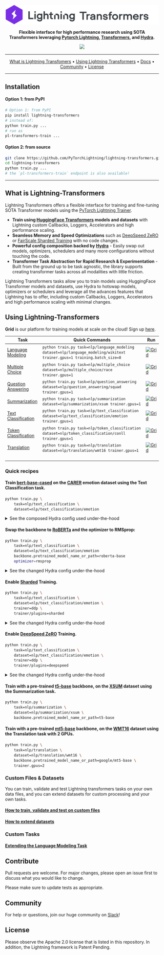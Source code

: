 <div align="center">

<img src="docs/source/_static/images/logo.png" width="500px">

**Flexible interface for high performance research using SOTA Transformers leveraging [Pytorch Lightning](https://github.com/PyTorchLightning/pytorch-lightning), [Transformers](https://github.com/huggingface/transformers), and [Hydra](https://github.com/facebookresearch/hydra).**

<img src="https://pl-bolts-doc-images.s3.us-east-2.amazonaws.com/lit-tfmrs.gif">

---

<p align="center">
  <a href="#what-is-lightning-transformers">What is Lightning Transfomers</a> •
  <a href="#using-lightning-transformers">Using Lightning Transformers</a> •
  <a href="https://lightning-transformers.readthedocs.io/">Docs</a> •
  <a href="#community">Community</a> •
  <a href="#license">License</a>
</p>

---

</div>

## Installation

#### Option 1: from PyPI

```bash
# Option 1: from PyPI
pip install lightning-transformers
# instead of:
python train.py ...
# run as
pl-transformers-train ...
```

#### Option 2: from source
```bash
git clone https://github.com/PyTorchLightning/lightning-transformers.git
cd lightning-transformers
python train.py ...
# the `pl-transformers-train` endpoint is also available!
```

</details>

---

## What is Lightning-Transformers

Lightning Transformers offers a flexible interface for training and fine-tuning SOTA Transformer models using the [PyTorch Lightning Trainer](https://pytorch-lightning.readthedocs.io/en/stable/common/trainer.html).

* **Train using [HuggingFace Transformers](https://github.com/huggingface/transformers) models and datasets** with Lightning custom Callbacks, Loggers, Accelerators and high performance scaling.
* **Seamless Memory and Speed Optimizations** such as [DeepSpeed ZeRO](https://pytorch-lightning.readthedocs.io/en/latest/multi_gpu.html#deepspeed) or [FairScale Sharded Training](https://pytorch-lightning.readthedocs.io/en/latest/multi_gpu.html#sharded-training) with no code changes.
* **Powerful config composition backed by [Hydra](https://hydra.cc/)** - Easily swap out models, optimizers, schedulers and many more configurations without touching the code.
* **Transformer Task Abstraction for Rapid Research & Experimentation** - Built from the ground up to be task agnostic, the library supports creating transformer tasks across all modalities with little friction.

Lightning Transformers tasks allow you to train models using HuggingFace Transformer models and datasets, use Hydra to hotswap models, optimizers or schedulers and leverage all the advances features that Lightning has to offer, including custom Callbacks, Loggers, Accelerators and high performance scaling with minimal changes.

## Using Lightning-Transformers

**Grid** is our platform for training models at scale on the cloud! Sign up [here](https://www.grid.ai/).


| Task                 | Quick Commands                                                                                           | Run |
|----------------------|-----------------------------------------------------------------------------------------------------------|-----|
| [Language Modeling](https://lightning-transformers.readthedocs.io/tasks/nlp/language_modeling.html)    | ```python train.py task=nlp/language_modeling dataset=nlp/language_modeling/wikitext trainer.gpus=1 training.batch_size=8```    |[![Grid](https://img.shields.io/badge/rid_AI-run-78FF96.svg?labelColor=black&logo=data:image/svg%2bxml;base64,PHN2ZyB3aWR0aD0iNDgiIGhlaWdodD0iNDgiIGZpbGw9Im5vbmUiIHhtbG5zPSJodHRwOi8vd3d3LnczLm9yZy8yMDAwL3N2ZyI+PHBhdGggZD0iTTEgMTR2MjBhMTQgMTQgMCAwMDE0IDE0aDlWMzYuOEgxMi42VjExaDIyLjV2N2gxMS4yVjE0QTE0IDE0IDAgMDAzMi40IDBIMTVBMTQgMTQgMCAwMDEgMTR6IiBmaWxsPSIjZmZmIi8+PHBhdGggZD0iTTM1LjIgNDhoMTEuMlYyNS41SDIzLjl2MTEuM2gxMS4zVjQ4eiIgZmlsbD0iI2ZmZiIvPjwvc3ZnPg==)](https://platform.grid.ai/#/runs?script=https://github.com/PyTorchLightning/lightning-transformers/blob/009d016f/train.py&cloud=grid&instance=p3.2xlarge&accelerators=1&disk_size=200&framework=lightning&script_args=--grid_name%20transformers-run%20%5C%0A--grid_strategy%20grid_search%20%5C%0A--grid_disk_size%20200%20%5C%0A--grid_max_nodes%2010%20%5C%0A--grid_datastore_mount_dir%20%2Fopt%2Fdatastore%20%5C%0A--grid_instance_type%20p3.2xlarge%20%5C%0A--grid_credential%20cc-b87v8%20%5C%0A--grid_framework%20lightning%20%5C%0A--grid_gpus%201%20%5C%0Atrain.py%20task%3Dnlp%2Flanguage_modeling%20dataset%3Dnlp%2Flanguage_modeling%2Fwikitext%20trainer.gpus%3D1%20training.batch_size%3D8)     |
| [Multiple Choice](https://lightning-transformers.readthedocs.io/tasks/nlp/multiple_choice.html)      | ```python train.py task=nlp/multiple_choice dataset=nlp/multiple_choice/race trainer.gpus=1```            |[![Grid](https://img.shields.io/badge/rid_AI-run-78FF96.svg?labelColor=black&logo=data:image/svg%2bxml;base64,PHN2ZyB3aWR0aD0iNDgiIGhlaWdodD0iNDgiIGZpbGw9Im5vbmUiIHhtbG5zPSJodHRwOi8vd3d3LnczLm9yZy8yMDAwL3N2ZyI+PHBhdGggZD0iTTEgMTR2MjBhMTQgMTQgMCAwMDE0IDE0aDlWMzYuOEgxMi42VjExaDIyLjV2N2gxMS4yVjE0QTE0IDE0IDAgMDAzMi40IDBIMTVBMTQgMTQgMCAwMDEgMTR6IiBmaWxsPSIjZmZmIi8+PHBhdGggZD0iTTM1LjIgNDhoMTEuMlYyNS41SDIzLjl2MTEuM2gxMS4zVjQ4eiIgZmlsbD0iI2ZmZiIvPjwvc3ZnPg==)](https://platform.grid.ai/#/runs?script=https://github.com/PyTorchLightning/lightning-transformers/blob/009d016f/train.py&cloud=grid&instance=p3.2xlarge&accelerators=1&disk_size=200&framework=lightning&script_args=--grid_name%20transformers-run%20%5C%0A--grid_strategy%20grid_search%20%5C%0A--grid_disk_size%20200%20%5C%0A--grid_max_nodes%2010%20%5C%0A--grid_datastore_mount_dir%20%2Fopt%2Fdatastore%20%5C%0A--grid_instance_type%20p3.2xlarge%20%5C%0A--grid_credential%20cc-b87v8%20%5C%0A--grid_framework%20lightning%20%5C%0A--grid_gpus%201%20%5C%0Atrain.py%20task%3Dnlp%2Fmultiple_choice%20dataset%3Dnlp%2Fmultiple_choice%2Frace%20trainer.gpus%3D1)     |
| [Question Answering](https://lightning-transformers.readthedocs.io/tasks/nlp/question_answering.html)   | ```python train.py task=nlp/question_answering dataset=nlp/question_answering/squad trainer.gpus=1```     |[![Grid](https://img.shields.io/badge/rid_AI-run-78FF96.svg?labelColor=black&logo=data:image/svg%2bxml;base64,PHN2ZyB3aWR0aD0iNDgiIGhlaWdodD0iNDgiIGZpbGw9Im5vbmUiIHhtbG5zPSJodHRwOi8vd3d3LnczLm9yZy8yMDAwL3N2ZyI+PHBhdGggZD0iTTEgMTR2MjBhMTQgMTQgMCAwMDE0IDE0aDlWMzYuOEgxMi42VjExaDIyLjV2N2gxMS4yVjE0QTE0IDE0IDAgMDAzMi40IDBIMTVBMTQgMTQgMCAwMDEgMTR6IiBmaWxsPSIjZmZmIi8+PHBhdGggZD0iTTM1LjIgNDhoMTEuMlYyNS41SDIzLjl2MTEuM2gxMS4zVjQ4eiIgZmlsbD0iI2ZmZiIvPjwvc3ZnPg==)](https://platform.grid.ai/#/runs?script=https://github.com/PyTorchLightning/lightning-transformers/blob/009d016f/train.py&cloud=grid&instance=p3.2xlarge&accelerators=1&disk_size=200&framework=lightning&script_args=--grid_name%20transformers-run%20%5C%0A--grid_strategy%20grid_search%20%5C%0A--grid_disk_size%20200%20%5C%0A--grid_max_nodes%2010%20%5C%0A--grid_datastore_mount_dir%20%2Fopt%2Fdatastore%20%5C%0A--grid_instance_type%20p3.2xlarge%20%5C%0A--grid_credential%20cc-b87v8%20%5C%0A--grid_framework%20lightning%20%5C%0A--grid_gpus%201%20%5C%0Atrain.py%20task%3Dnlp%2Fquestion_answering%20dataset%3Dnlp%2Fquestion_answering%2Fsquad%20trainer.gpus%3D1)     |
| [Summarization](https://lightning-transformers.readthedocs.io/tasks/nlp/summarization.html)        | ```python train.py task=nlp/summarization dataset=nlp/summarization/xsum trainer.gpus=1```                |[![Grid](https://img.shields.io/badge/rid_AI-run-78FF96.svg?labelColor=black&logo=data:image/svg%2bxml;base64,PHN2ZyB3aWR0aD0iNDgiIGhlaWdodD0iNDgiIGZpbGw9Im5vbmUiIHhtbG5zPSJodHRwOi8vd3d3LnczLm9yZy8yMDAwL3N2ZyI+PHBhdGggZD0iTTEgMTR2MjBhMTQgMTQgMCAwMDE0IDE0aDlWMzYuOEgxMi42VjExaDIyLjV2N2gxMS4yVjE0QTE0IDE0IDAgMDAzMi40IDBIMTVBMTQgMTQgMCAwMDEgMTR6IiBmaWxsPSIjZmZmIi8+PHBhdGggZD0iTTM1LjIgNDhoMTEuMlYyNS41SDIzLjl2MTEuM2gxMS4zVjQ4eiIgZmlsbD0iI2ZmZiIvPjwvc3ZnPg==)](https://platform.grid.ai/#/runs?script=https://github.com/PyTorchLightning/lightning-transformers/blob/009d016f/train.py&cloud=grid&instance=p3.2xlarge&accelerators=1&disk_size=200&framework=lightning&script_args=--grid_name%20transformers-run%20%5C%0A--grid_strategy%20grid_search%20%5C%0A--grid_disk_size%20200%20%5C%0A--grid_max_nodes%2010%20%5C%0A--grid_datastore_mount_dir%20%2Fopt%2Fdatastore%20%5C%0A--grid_instance_type%20p3.2xlarge%20%5C%0A--grid_credential%20cc-b87v8%20%5C%0A--grid_framework%20lightning%20%5C%0A--grid_gpus%201%20%5C%0Atrain.py%20task%3Dnlp%2Fsummarization%20dataset%3Dnlp%2Fsummarization%2Fxsum%20trainer.gpus%3D1)     |
| [Text Classification](https://lightning-transformers.readthedocs.io/tasks/nlp/text_classification.html)  | ```python train.py task=nlp/text_classification dataset=nlp/text_classification/emotion trainer.gpus=1``` |[![Grid](https://img.shields.io/badge/rid_AI-run-78FF96.svg?labelColor=black&logo=data:image/svg%2bxml;base64,PHN2ZyB3aWR0aD0iNDgiIGhlaWdodD0iNDgiIGZpbGw9Im5vbmUiIHhtbG5zPSJodHRwOi8vd3d3LnczLm9yZy8yMDAwL3N2ZyI+PHBhdGggZD0iTTEgMTR2MjBhMTQgMTQgMCAwMDE0IDE0aDlWMzYuOEgxMi42VjExaDIyLjV2N2gxMS4yVjE0QTE0IDE0IDAgMDAzMi40IDBIMTVBMTQgMTQgMCAwMDEgMTR6IiBmaWxsPSIjZmZmIi8+PHBhdGggZD0iTTM1LjIgNDhoMTEuMlYyNS41SDIzLjl2MTEuM2gxMS4zVjQ4eiIgZmlsbD0iI2ZmZiIvPjwvc3ZnPg==)](https://platform.grid.ai/#/runs?script=https://github.com/PyTorchLightning/lightning-transformers/blob/009d016f/train.py&cloud=grid&instance=p3.2xlarge&accelerators=1&disk_size=200&framework=lightning&script_args=--grid_name%20transformers-run%20%5C%0A--grid_strategy%20grid_search%20%5C%0A--grid_disk_size%20200%20%5C%0A--grid_max_nodes%2010%20%5C%0A--grid_datastore_mount_dir%20%2Fopt%2Fdatastore%20%5C%0A--grid_instance_type%20p3.2xlarge%20%5C%0A--grid_credential%20cc-b87v8%20%5C%0A--grid_framework%20lightning%20%5C%0A--grid_gpus%201%20%5C%0Atrain.py%20task%3Dnlp%2Ftext_classification%20dataset%3Dnlp%2Ftext_classification%2Femotion%20trainer.gpus%3D1)     |
| [Token Classification](https://lightning-transformers.readthedocs.io/tasks/nlp/token_classification.html) | ```python train.py task=nlp/token_classification dataset=nlp/token_classification/conll trainer.gpus=1``` |[![Grid](https://img.shields.io/badge/rid_AI-run-78FF96.svg?labelColor=black&logo=data:image/svg%2bxml;base64,PHN2ZyB3aWR0aD0iNDgiIGhlaWdodD0iNDgiIGZpbGw9Im5vbmUiIHhtbG5zPSJodHRwOi8vd3d3LnczLm9yZy8yMDAwL3N2ZyI+PHBhdGggZD0iTTEgMTR2MjBhMTQgMTQgMCAwMDE0IDE0aDlWMzYuOEgxMi42VjExaDIyLjV2N2gxMS4yVjE0QTE0IDE0IDAgMDAzMi40IDBIMTVBMTQgMTQgMCAwMDEgMTR6IiBmaWxsPSIjZmZmIi8+PHBhdGggZD0iTTM1LjIgNDhoMTEuMlYyNS41SDIzLjl2MTEuM2gxMS4zVjQ4eiIgZmlsbD0iI2ZmZiIvPjwvc3ZnPg==)](https://platform.grid.ai/#/runs?script=https://github.com/PyTorchLightning/lightning-transformers/blob/009d016f/train.py&cloud=grid&instance=p3.2xlarge&accelerators=1&disk_size=200&framework=lightning&script_args=--grid_name%20transformers-run%20%5C%0A--grid_strategy%20grid_search%20%5C%0A--grid_disk_size%20200%20%5C%0A--grid_max_nodes%2010%20%5C%0A--grid_datastore_mount_dir%20%2Fopt%2Fdatastore%20%5C%0A--grid_instance_type%20p3.2xlarge%20%5C%0A--grid_credential%20cc-b87v8%20%5C%0A--grid_framework%20lightning%20%5C%0A--grid_gpus%201%20%5C%0Atrain.py%20task%3Dnlp%2Ftoken_classification%20dataset%3Dnlp%2Ftoken_classification%2Fconll%20trainer.gpus%3D1)     |
| [Translation](https://lightning-transformers.readthedocs.io/tasks/nlp/translation.html)          | ```python train.py task=nlp/translation dataset=nlp/translation/wmt16 trainer.gpus=1```                   |[![Grid](https://img.shields.io/badge/rid_AI-run-78FF96.svg?labelColor=black&logo=data:image/svg%2bxml;base64,PHN2ZyB3aWR0aD0iNDgiIGhlaWdodD0iNDgiIGZpbGw9Im5vbmUiIHhtbG5zPSJodHRwOi8vd3d3LnczLm9yZy8yMDAwL3N2ZyI+PHBhdGggZD0iTTEgMTR2MjBhMTQgMTQgMCAwMDE0IDE0aDlWMzYuOEgxMi42VjExaDIyLjV2N2gxMS4yVjE0QTE0IDE0IDAgMDAzMi40IDBIMTVBMTQgMTQgMCAwMDEgMTR6IiBmaWxsPSIjZmZmIi8+PHBhdGggZD0iTTM1LjIgNDhoMTEuMlYyNS41SDIzLjl2MTEuM2gxMS4zVjQ4eiIgZmlsbD0iI2ZmZiIvPjwvc3ZnPg==)](https://platform.grid.ai/#/runs?script=https://github.com/PyTorchLightning/lightning-transformers/blob/009d016f/train.py&cloud=grid&instance=p3.2xlarge&accelerators=1&disk_size=200&framework=lightning&script_args=--grid_name%20transformers-run%20%5C%0A--grid_strategy%20grid_search%20%5C%0A--grid_disk_size%20200%20%5C%0A--grid_max_nodes%2010%20%5C%0A--grid_datastore_mount_dir%20%2Fopt%2Fdatastore%20%5C%0A--grid_instance_type%20p3.2xlarge%20%5C%0A--grid_credential%20cc-b87v8%20%5C%0A--grid_framework%20lightning%20%5C%0A--grid_gpus%201%20%5C%0Atrain.py%20task%3Dnlp%2Ftranslation%20dataset%3Dnlp%2Ftranslation%2Fwmt16%20trainer.gpus%3D1)     |
|||<img width=126/>| <!-- This empty row is here to force a minimum badge width -->


### Quick recipes

#### Train [bert-base-cased](https://huggingface.co/bert-base-cased) on the [CARER](https://huggingface.co/datasets/emotion) emotion dataset using the Text Classification task.
```bash
python train.py \
    task=nlp/text_classification \
    dataset=nlp/text_classification/emotion
```

<details>
  <summary>See the composed Hydra config used under-the-hood</summary>

```python
optimizer:
  _target_: torch.optim.AdamW
  lr: ${training.lr}
  weight_decay: 0.001
scheduler:
  _target_: transformers.get_linear_schedule_with_warmup
  num_training_steps: -1
  num_warmup_steps: 0.1
training:
  run_test_after_fit: true
  lr: 5.0e-05
  output_dir: .
  batch_size: 16
  num_workers: 16
trainer:
  _target_: pytorch_lightning.Trainer
  logger: true
  checkpoint_callback: true
  callbacks: null
  default_root_dir: null
  gradient_clip_val: 0.0
  process_position: 0
  num_nodes: 1
  num_processes: 1
  gpus: null
  auto_select_gpus: false
  tpu_cores: null
  log_gpu_memory: null
  progress_bar_refresh_rate: 1
  overfit_batches: 0.0
  track_grad_norm: -1
  check_val_every_n_epoch: 1
  fast_dev_run: false
  accumulate_grad_batches: 1
  max_epochs: 1
  min_epochs: 1
  max_steps: null
  min_steps: null
  limit_train_batches: 1.0
  limit_val_batches: 1.0
  limit_test_batches: 1.0
  val_check_interval: 1.0
  flush_logs_every_n_steps: 100
  log_every_n_steps: 50
  accelerator: null
  sync_batchnorm: false
  precision: 32
  weights_summary: top
  weights_save_path: null
  num_sanity_val_steps: 2
  truncated_bptt_steps: null
  resume_from_checkpoint: null
  profiler: null
  benchmark: false
  deterministic: false
  reload_dataloaders_every_epoch: false
  auto_lr_find: false
  replace_sampler_ddp: true
  terminate_on_nan: false
  auto_scale_batch_size: false
  prepare_data_per_node: true
  plugins: null
  amp_backend: native
  amp_level: O2
  move_metrics_to_cpu: false
task:
  _recursive_: false
  backbone: ${backbone}
  optimizer: ${optimizer}
  scheduler: ${scheduler}
  _target_: lightning_transformers.task.nlp..text_classification.TextClassificationTransformer
  downstream_model_type: transformers.AutoModelForSequenceClassification
dataset:
  cfg:
    batch_size: ${training.batch_size}
    num_workers: ${training.num_workers}
    dataset_name: emotion
    dataset_config_name: null
    train_file: null
    validation_file: null
    test_file: null
    train_val_split: null
    max_samples: null
    cache_dir: null
    padding: max_length
    truncation: only_first
    preprocessing_num_workers: 1
    load_from_cache_file: true
    max_length: 128
    limit_train_samples: null
    limit_val_samples: null
    limit_test_samples: null
  _target_: lightning_transformers.task.nlp.text_classification.TextClassificationDataModule
experiment_name: ${now:%Y-%m-%d}_${now:%H-%M-%S}
log: false
ignore_warnings: true
tokenizer:
  _target_: transformers.AutoTokenizer.from_pretrained
  pretrained_model_name_or_path: ${backbone.pretrained_model_name_or_path}
  use_fast: true
backbone:
  pretrained_model_name_or_path: bert-base-cased
```
</details>

#### Swap the backbone to [RoBERTa](https://huggingface.co/transformers/model_doc/roberta.html) and the optimizer to RMSprop:

```bash
python train.py \
    task=nlp/text_classification \
    dataset=nlp/text_classification/emotion
    backbone.pretrained_model_name_or_path=roberta-base
    optimizer=rmsprop
```

<details>
  <summary>See the changed Hydra config under-the-hood</summary>

```diff
 optimizer:
-  _target_: torch.optim.AdamW
+  _target_: torch.optim.RMSprop
   lr: ${training.lr}
-  weight_decay: 0.001
 scheduler:
   _target_: transformers.get_linear_schedule_with_warmup
   num_training_steps: -1
....
tokenizer:
   pretrained_model_name_or_path: ${backbone.pretrained_model_name_or_path}
   use_fast: true
 backbone:
-  pretrained_model_name_or_path: bert-base-cased
+  pretrained_model_name_or_path: roberta-base
```
</details>

#### Enable [Sharded](https://pytorch-lightning.readthedocs.io/en/latest/advanced/multi_gpu.html#sharded-training) Training.
```bash
python train.py \
    task=nlp/text_classification \
    dataset=nlp/text_classification/emotion \
    trainer=ddp \
    trainer/plugins=sharded
```

<details>
  <summary>See the changed Hydra config under-the-hood</summary>
Without the need to modify any code, the config updated automatically for sharded training:

```diff
optimizer:
   _target_: torch.optim.AdamW
   lr: ${training.lr}
trainer:
   process_position: 0
   num_nodes: 1
   num_processes: 1
-  gpus: null
+  gpus: 1
   auto_select_gpus: false
   tpu_cores: null
   log_gpu_memory: null
   ...
   val_check_interval: 1.0
   flush_logs_every_n_steps: 100
   log_every_n_steps: 50
-  accelerator: null
+  accelerator: ddp
   sync_batchnorm: false
-  precision: 32
+  precision: 16
   weights_summary: top
   weights_save_path: null
   num_sanity_val_steps: 2
   ....
   terminate_on_nan: false
   auto_scale_batch_size: false
   prepare_data_per_node: true
-  plugins: null
+  plugins:
+    _target_: pytorch_lightning.plugins.DDPShardedPlugin
   amp_backend: native
   amp_level: O2
   move_metrics_to_cpu: false
tokenizer:
   pretrained_model_name_or_path: ${backbone.pretrained_model_name_or_path}
   use_fast: true
 backbone:
   pretrained_model_name_or_path: bert-base-cased

```
</details>

#### Enable [DeepSpeed ZeRO](https://pytorch-lightning.readthedocs.io/en/latest/advanced/multi_gpu.html#deepspeed-zero-stage-2) Training.
```bash
python train.py \
    task=nlp/text_classification \
    dataset=nlp/text_classification/emotion \
    trainer=ddp \
    trainer/plugins=deepspeed
```

<details>
  <summary>See the changed Hydra config under-the-hood</summary>
Without the need to modify any code, the config updated automatically for DeepSpeed:

```diff
optimizer:
   _target_: torch.optim.AdamW
   lr: ${training.lr}
trainer:
   process_position: 0
   num_nodes: 1
   num_processes: 1
-  gpus: null
+  gpus: 1
   auto_select_gpus: false
   tpu_cores: null
   log_gpu_memory: null
   ...
   val_check_interval: 1.0
   flush_logs_every_n_steps: 100
   log_every_n_steps: 50
-  accelerator: null
+  accelerator: ddp
   sync_batchnorm: false
-  precision: 32
+  precision: 16
   ...
-  plugins: null
+  plugins:
+    _target_: pytorch_lightning.plugins.DeepSpeedPlugin
+    stage: 2
+    cpu_offload: true
   amp_backend: native
   amp_level: O2
   move_metrics_to_cpu: false
...
```
</details>

#### Train with a pre-trained [t5-base](https://huggingface.co/t5-base) backbone, on the [XSUM](https://huggingface.co/datasets/xsum) dataset using the Summarization task.
```bash
python train.py \
    task=nlp/summarization \
    dataset=nlp/summarization/xsum \
    backbone.pretrained_model_name_or_path=t5-base
```

#### Train with a pre-trained [mt5-base](https://huggingface.co/google/mt5-base) backbone, on the [WMT16](https://huggingface.co/datasets/wmt16) dataset using the Translation task with 2 GPUs.
```bash
python train.py \
    task=nlp/translation \
    dataset=nlp/translation/wmt16 \
    backbone.pretrained_model_name_or_path=google/mt5-base \
    trainer.gpus=2
```

### Custom Files & Datasets

You can train, validate and test Lightning transformers tasks on your own data files, and you can extend datasets for custom processing and your own tasks.

#### [How to train, validate and test on custom files](https://lightning-transformers.readthedocs.io/tasks/advanced/custom_data.html)
#### [How to extend datasets](https://lightning-transformers.readthedocs.io/tasks/advanced/custom_datasets.html)

### Custom Tasks

#### [Extending the Language Modeling Task](https://lightning-transformers.readthedocs.io/tasks/advanced/custom_task.html)

## Contribute

Pull requests are welcome. For major changes, please open an issue first to discuss what you would like to change.

Please make sure to update tests as appropriate.

## Community
For help or questions, join our huge community on [Slack](https://join.slack.com/t/pytorch-lightning/shared_invite/zt-f6bl2l0l-JYMK3tbAgAmGRrlNr00f1A)!

## License
Please observe the Apache 2.0 license that is listed in this repository. In addition, the Lightning framework is Patent Pending.
